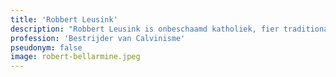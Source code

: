 ```yaml
---
title: 'Robbert Leusink'
description: "Robbert Leusink is onbeschaamd katholiek, fier traditionalist en connaisseur in alle verfijnde zaken."
profession: 'Bestrijder van Calvinisme'
pseudonym: false
image: robert-bellarmine.jpeg
---
```

